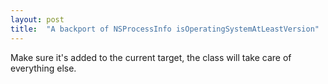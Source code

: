 ```yaml
---
layout: post
title:  "A backport of NSProcessInfo isOperatingSystemAtLeastVersion"
---
```


Make sure it's added to the current target, the class will take care of everything else.

